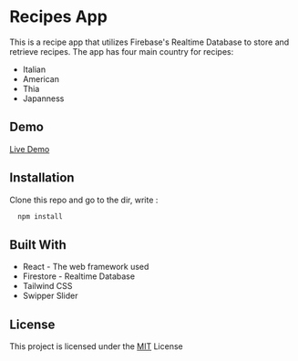 # Recipes App
This is a recipe app that utilizes Firebase's Realtime Database to store and retrieve recipes. The app has four main country for recipes:

- Italian 
- American 
- Thia 
- Japanness


## Demo

[Live Demo](https://recipes-app-fz.netlify.app/)



## Installation

Clone this repo and go to the dir, write :

```bash
  npm install

```

    
## Built With

- React - The web framework used
- Firestore - Realtime Database 
- Tailwind CSS
- Swipper Slider


## License
This project is licensed under the [MIT](https://choosealicense.com/licenses/mit/) License 


